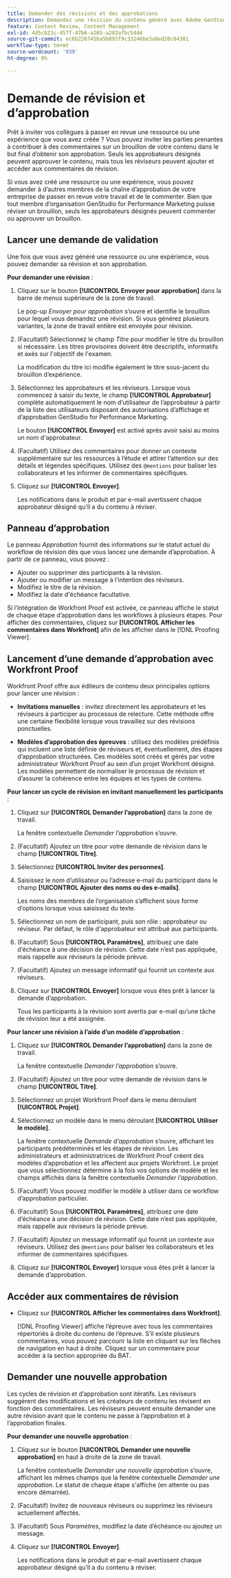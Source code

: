 ```yaml
---
title: Demander des révisions et des approbations
description: Demandez une révision du contenu généré avec Adobe GenStudio for Performance Marketing.
feature: Content Review, Content Management
exl-id: 4d5cb23c-457f-47b6-a265-a283afbc54d4
source-git-commit: ec6b226745ba5b093f9c33246be3a8ed20c84381
workflow-type: tm+mt
source-wordcount: '939'
ht-degree: 0%

---
```


# Demande de révision et d’approbation

Prêt à inviter vos collègues à passer en revue une ressource ou une expérience que vous avez créée ? Vous pouvez inviter les parties prenantes à contribuer à des commentaires sur un brouillon de votre contenu dans le but final d’obtenir son approbation. Seuls les approbateurs désignés peuvent approuver le contenu, mais tous les réviseurs peuvent ajouter et accéder aux commentaires de révision.

Si vous avez créé une ressource ou une expérience, vous pouvez demander à d’autres membres de la chaîne d’approbation de votre entreprise de passer en revue votre travail et de le commenter. Bien que tout membre d’organisation GenStudio for Performance Marketing puisse réviser un brouillon, seuls les approbateurs désignés peuvent commenter ou approuver un brouillon.

## Lancer une demande de validation

Une fois que vous avez généré une ressource ou une expérience, vous pouvez demander sa révision et son approbation.

**Pour demander une révision** :

1. Cliquez sur le bouton **[!UICONTROL Envoyer pour approbation]** dans la barre de menus supérieure de la zone de travail.

   Le pop-up _Envoyer pour approbation_ s’ouvre et identifie le brouillon pour lequel vous demandez une révision. Si vous générez plusieurs variantes, la zone de travail entière est envoyée pour révision.

1. (Facultatif) Sélectionnez le champ _Titre_ pour modifier le titre du brouillon si nécessaire. Les titres provisoires doivent être descriptifs, informatifs et axés sur l&#39;objectif de l&#39;examen.

   La modification du titre ici modifie également le titre sous-jacent du brouillon d’expérience.

1. Sélectionnez les approbateurs et les réviseurs. Lorsque vous commencez à saisir du texte, le champ **[!UICONTROL Approbateur]** complète automatiquement le nom d’utilisateur de l’approbateur à partir de la liste des utilisateurs disposant des autorisations d’affichage et d’approbation GenStudio for Performance Marketing.

   Le bouton **[!UICONTROL Envoyer]** est activé après avoir saisi au moins un nom d&#39;approbateur.

1. (Facultatif) Utilisez des commentaires pour donner un contexte supplémentaire sur les ressources à l’étude et attirer l’attention sur des détails et légendes spécifiques. Utilisez des `@mentions` pour baliser les collaborateurs et les informer de commentaires spécifiques.

1. Cliquez sur **[!UICONTROL Envoyer]**.

   Les notifications dans le produit et par e-mail avertissent chaque approbateur désigné qu’il a du contenu à réviser.

## Panneau d’approbation

Le panneau _Approbation_ fournit des informations sur le statut actuel du workflow de révision dès que vous lancez une demande d’approbation. À partir de ce panneau, vous pouvez :

* Ajouter ou supprimer des participants à la révision.
* Ajouter ou modifier un message à l’intention des réviseurs.
* Modifiez le titre de la révision.
* Modifiez la date d&#39;échéance facultative.

Si l’intégration de Workfront Proof est activée, ce panneau affiche le statut de chaque étape d’approbation dans les workflows à plusieurs étapes. Pour afficher des commentaires, cliquez sur **[!UICONTROL Afficher les commentaires dans Workfront]** afin de les afficher dans le [!DNL Proofing Viewer].

## Lancement d’une demande d’approbation avec Workfront Proof

Workfront Proof offre aux éditeurs de contenu deux principales options pour lancer une révision :

* **Invitations manuelles** : invitez directement les approbateurs et les réviseurs à participer au processus de relecture. Cette méthode offre une certaine flexibilité lorsque vous travaillez sur des révisions ponctuelles.

* **Modèles d’approbation des épreuves** : utilisez des modèles prédéfinis qui incluent une liste définie de réviseurs et, éventuellement, des étapes d’approbation structurées. Ces modèles sont créés et gérés par votre administrateur Workfront Proof au sein d’un projet Workfront désigné. Les modèles permettent de normaliser le processus de révision et d’assurer la cohérence entre les équipes et les types de contenu.

**Pour lancer un cycle de révision en invitant manuellement les participants** :

1. Cliquez sur **[!UICONTROL Demander l’approbation]** dans la zone de travail.

   La fenêtre contextuelle _Demander l’approbation_ s’ouvre.

1. (Facultatif) Ajoutez un titre pour votre demande de révision dans le champ **[!UICONTROL Titre]**.

1. Sélectionnez **[!UICONTROL Inviter des personnes]**.

1. Saisissez le nom d’utilisateur ou l’adresse e-mail du participant dans le champ **[!UICONTROL Ajouter des noms ou des e-mails]**.

   Les noms des membres de l’organisation s’affichent sous forme d’options lorsque vous saisissez du texte.

1. Sélectionnez un nom de participant, puis son rôle : approbateur ou réviseur. Par défaut, le rôle d&#39;approbateur est attribué aux participants.

1. (Facultatif) Sous **[!UICONTROL Paramètres]**, attribuez une date d’échéance à une décision de révision. Cette date n’est pas appliquée, mais rappelle aux réviseurs la période prévue.

1. (Facultatif) Ajoutez un message informatif qui fournit un contexte aux réviseurs.

1. Cliquez sur **[!UICONTROL Envoyer]** lorsque vous êtes prêt à lancer la demande d’approbation.

   Tous les participants à la révision sont avertis par e-mail qu’une tâche de révision leur a été assignée.

**Pour lancer une révision à l’aide d’un modèle d’approbation** :

1. Cliquez sur **[!UICONTROL Demander l’approbation]** dans la zone de travail.

   La fenêtre contextuelle _Demander l’approbation_ s’ouvre.

1. (Facultatif) Ajoutez un titre pour votre demande de révision dans le champ **[!UICONTROL Titre]**.

1. Sélectionnez un projet Workfront Proof dans le menu déroulant **[!UICONTROL Projet]**.

1. Sélectionnez un modèle dans le menu déroulant **[!UICONTROL Utiliser le modèle]**.

   La fenêtre contextuelle _Demande d’approbation_ s’ouvre, affichant les participants prédéterminés et les étapes de révision. Les administrateurs et administratrices de Workfront Proof créent des modèles d’approbation et les affectent aux projets Workfront. Le projet que vous sélectionnez détermine à la fois vos options de modèle et les champs affichés dans la fenêtre contextuelle _Demander l’approbation_.

1. (Facultatif) Vous pouvez modifier le modèle à utiliser dans ce workflow d’approbation particulier.

1. (Facultatif) Sous **[!UICONTROL Paramètres]**, attribuez une date d’échéance à une décision de révision. Cette date n’est pas appliquée, mais rappelle aux réviseurs la période prévue.

1. (Facultatif) Ajoutez un message informatif qui fournit un contexte aux réviseurs. Utilisez des `@mentions` pour baliser les collaborateurs et les informer de commentaires spécifiques.

1. Cliquez sur **[!UICONTROL Envoyer]** lorsque vous êtes prêt à lancer la demande d’approbation.

## Accéder aux commentaires de révision

* Cliquez sur **[!UICONTROL Afficher les commentaires dans Workfront]**.

  [!DNL Proofing Viewer] affiche l’épreuve avec tous les commentaires répertoriés à droite du contenu de l’épreuve. S’il existe plusieurs commentaires, vous pouvez parcourir la liste en cliquant sur les flèches de navigation en haut à droite. Cliquez sur un commentaire pour accéder à la section appropriée du BAT.

## Demander une nouvelle approbation

Les cycles de révision et d’approbation sont itératifs. Les réviseurs suggèrent des modifications et les créateurs de contenu les révisent en fonction des commentaires. Les réviseurs peuvent ensuite demander une autre révision avant que le contenu ne passe à l’approbation et à l’approbation finales.

**Pour demander une nouvelle approbation** :

1. Cliquez sur le bouton **[!UICONTROL Demander une nouvelle approbation]** en haut à droite de la zone de travail.

   La fenêtre contextuelle _Demander une nouvelle approbation_ s’ouvre, affichant les mêmes champs que la fenêtre contextuelle _Demander une approbation_. Le statut de chaque étape s&#39;affiche (en attente ou pas encore démarrée).

1. (Facultatif) Invitez de nouveaux réviseurs ou supprimez les réviseurs actuellement affectés.

1. (Facultatif) Sous _Paramètres_, modifiez la date d’échéance ou ajoutez un message.

1. Cliquez sur **[!UICONTROL Envoyer]**.

   Les notifications dans le produit et par e-mail avertissent chaque approbateur désigné qu’il a du contenu à réviser.

